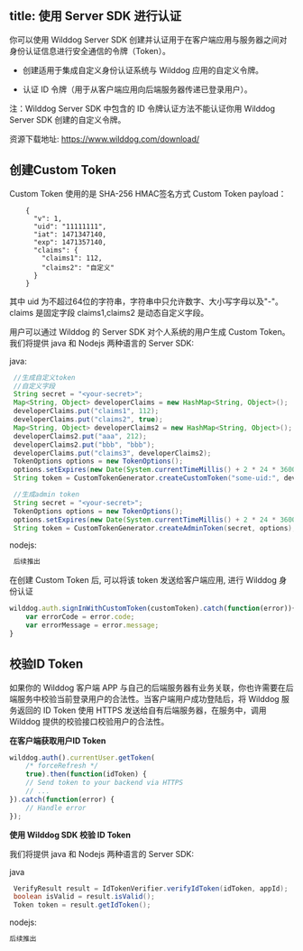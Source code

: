 
title: 使用 Server SDK 进行认证
---

你可以使用 Wilddog Server SDK 创建并认证用于在客户端应用与服务器之间对身份认证信息进行安全通信的令牌（Token）。

* 创建适用于集成自定义身份认证系统与 Wilddog 应用的自定义令牌。

* 认证 ID 令牌（用于从客户端应用向后端服务器传递已登录用户）。


注：Wilddog Server SDK 中包含的 ID 令牌认证方法不能认证你用 Wilddog Server SDK 创建的自定义令牌。

资源下载地址:
https://www.wilddog.com/download/

## 创建Custom Token

Custom Token 使用的是 SHA-256 HMAC签名方式
Custom Token payload：

```
    {
      "v": 1,
      "uid": "11111111",
      "iat": 1471347140,
      "exp": 1471357140,
      "claims": {
        "claims1": 112,
        "claims2": "自定义"
      }
    }
```

其中 uid 为不超过64位的字符串，字符串中只允许数字、大小写字母以及"-"。 claims 是固定字段 claims1,claims2 是动态自定义字段。

用户可以通过 Wilddog 的 Server SDK 对个人系统的用户生成 Custom Token。
我们将提供 java 和 Nodejs 两种语言的 Server SDK:

java:

```java
 //生成自定义token
 //自定义字段
 String secret = "<your-secret>"; 
 Map<String, Object> developerClaims = new HashMap<String, Object>();
 developerClaims.put("claims1", 112);
 developerClaims.put("claims2", true);
 Map<String, Object> developerClaims2 = new HashMap<String, Object>();
 developerClaims2.put("aaa", 212);
 developerClaims2.put("bbb", "bbb");
 developerClaims.put("claims3", developerClaims2);
 TokenOptions options = new TokenOptions();
 options.setExpires(new Date(System.currentTimeMillis() + 2 * 24 * 3600 * 1000L));
 String token = CustomTokenGenerator.createCustomToken("some-uid:", developerClaims, secret, options);

 //生成admin token
 String secret = "<your-secret>";
 TokenOptions options = new TokenOptions();
 options.setExpires(new Date(System.currentTimeMillis() + 2 * 24 * 3600 * 1000L));
 String token = CustomTokenGenerator.createAdminToken(secret, options);
```

nodejs:

```javascript
 后续推出
```

在创建 Custom Token 后, 可以将该 token 发送给客户端应用, 进行 Wilddog 身份认证

```javascript
wilddog.auth.signInWithCustomToken(customToken).catch(function(error)){
    var errorCode = error.code;
    var errorMessage = error.message;
}
```

## 校验ID Token

如果你的 Wilddog 客户端 APP 与自己的后端服务器有业务关联，你也许需要在后端服务中校验当前登录用户的合法性。当客户端用户成功登陆后，将 Wilddog 服务返回的 ID Token 使用 HTTPS 发送给自有后端服务器，在服务中，调用 Wilddog 提供的校验接口校验用户的合法性。

**在客户端获取用户ID Token**

```javascript
wilddog.auth().currentUser.getToken(
    /* forceRefresh */
    true).then(function(idToken) {
    // Send token to your backend via HTTPS 
    // ...
}).catch(function(error) {
    // Handle error
});
```

**使用 Wilddog SDK 校验 ID Token**

我们将提供 java 和 Nodejs 两种语言的 Server SDK:

java

```java
 VerifyResult result = IdTokenVerifier.verifyIdToken(idToken, appId);
 boolean isValid = result.isValid();
 Token token = result.getIdToken();

```

nodejs:

```javascript
后续推出

```

